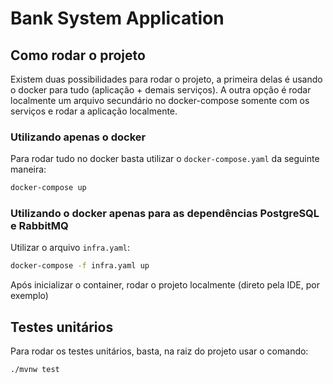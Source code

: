 # Bank System Application


## Como rodar o projeto

Existem duas possibilidades para rodar o projeto, a primeira delas é usando o docker para tudo (aplicação + demais serviços).
A outra opção é rodar localmente um arquivo secundário no docker-compose somente com os serviços e rodar a aplicação localmente.

### Utilizando apenas o docker

Para rodar tudo no docker basta utilizar o `docker-compose.yaml` da seguinte maneira:
```bash
docker-compose up
```

### Utilizando o docker apenas para as dependências PostgreSQL e RabbitMQ

Utilizar o arquivo `infra.yaml`:
```bash
docker-compose -f infra.yaml up
```
Após inicializar o container, rodar o projeto localmente (direto pela IDE, por exemplo)


## Testes unitários

Para rodar os testes unitários, basta, na raiz do projeto usar o comando:
```bash
./mvnw test
```
